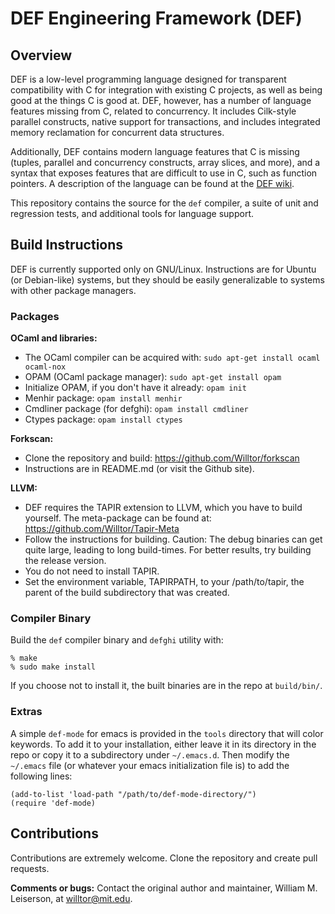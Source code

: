 # DEF Engineering Framework (DEF)

## Overview

DEF is a low-level programming language designed for transparent compatibility with C for integration with existing C projects, as well as being good at the things C is good at.  DEF, however, has a number of language features missing from C, related to concurrency.  It includes Cilk-style parallel constructs, native support for transactions, and includes integrated memory reclamation for concurrent data structures.

Additionally, DEF contains modern language features that C is missing (tuples, parallel and concurrency constructs, array slices, and more), and a syntax that exposes features that are difficult to use in C, such as function pointers.  A description of the language can be found at the [DEF wiki](http://projects.csail.mit.edu/def/wiki/index.php?title=Main_Page).

This repository contains the source for the `def` compiler, a suite of unit and regression tests, and additional tools for language support.

## Build Instructions

DEF is currently supported only on GNU/Linux.  Instructions are for Ubuntu (or Debian-like) systems, but they should be easily generalizable to systems with other package managers.

### Packages

**OCaml and libraries:**
* The OCaml compiler can be acquired with: `sudo apt-get install ocaml ocaml-nox`
* OPAM (OCaml package manager): `sudo apt-get install opam`
* Initialize OPAM, if you don't have it already: `opam init`
* Menhir package: `opam install menhir`
* Cmdliner package (for defghi): `opam install cmdliner`
* Ctypes package: `opam install ctypes`

**Forkscan:**
* Clone the repository and build: https://github.com/Willtor/forkscan
* Instructions are in README.md (or visit the Github site).

**LLVM:**
* DEF requires the TAPIR extension to LLVM, which you have to build yourself.  The meta-package can be found at: https://github.com/Willtor/Tapir-Meta
* Follow the instructions for building.  Caution: The debug binaries can get quite large, leading to long build-times.  For better results, try building the release version.
* You do not need to install TAPIR.
* Set the environment variable, TAPIRPATH, to your /path/to/tapir, the parent of the build subdirectory that was created.

### Compiler Binary

Build the `def` compiler binary and `defghi` utility with:

```
% make
% sudo make install
```

If you choose not to install it, the built binaries are in the repo at `build/bin/`.

### Extras

A simple `def-mode` for emacs is provided in the `tools` directory that will color keywords. To add it to your installation, either leave it in its directory in the repo or copy it to a subdirectory under `~/.emacs.d`. Then modify the `~/.emacs` file (or whatever your emacs initialization file is) to add the following lines:

```
(add-to-list 'load-path "/path/to/def-mode-directory/")
(require 'def-mode)
```

## Contributions

Contributions are extremely welcome.  Clone the repository and create pull requests.

**Comments or bugs:** Contact the original author and maintainer, William M. Leiserson, at willtor@mit.edu.
